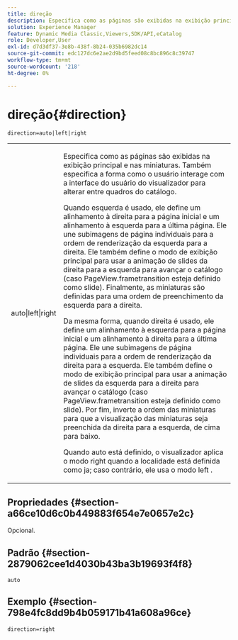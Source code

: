 ```yaml
---
title: direção
description: Especifica como as páginas são exibidas na exibição principal e nas miniaturas. Também especifica a forma como o usuário interage com a interface do usuário do visualizador para alterar entre quadros do catálogo.
solution: Experience Manager
feature: Dynamic Media Classic,Viewers,SDK/API,eCatalog
role: Developer,User
exl-id: d7d3df37-3e8b-438f-8b24-035b6982dc14
source-git-commit: edc127dc6e2ae2d9bd5feed08c8bc896c8c39747
workflow-type: tm+mt
source-wordcount: '218'
ht-degree: 0%

---
```


# direção{#direction}

`direction=auto|left|right`

<table id="table_1D425B7685D448459CD3FE8D683C813C"> 
 <tbody> 
  <tr> 
   <td colname="col1"> <p> <span class="codeph"> auto|left|right </span> </p> </td> 
   <td colname="col2"> <p>Especifica como as páginas são exibidas na exibição principal e nas miniaturas. Também especifica a forma como o usuário interage com a interface do usuário do visualizador para alterar entre quadros do catálogo. </p> <p>Quando <span class="codeph"> esquerda </span> é usado, ele define um alinhamento à direita para a página inicial e um alinhamento à esquerda para a última página. Ele une subimagens de página individuais para a ordem de renderização da esquerda para a direita. Ele também define o modo de exibição principal para usar a animação de slides da direita para a esquerda para avançar o catálogo (caso <span class="codeph"> PageView.frametransition </span> esteja definido como slide). Finalmente, as miniaturas são definidas para uma ordem de preenchimento da esquerda para a direita. </p> <p>Da mesma forma, quando <span class="codeph"> direita </span> é usado, ele define um alinhamento à esquerda para a página inicial e um alinhamento à direita para a última página. Ele une subimagens de página individuais para a ordem de renderização da direita para a esquerda. Ele também define o modo de exibição principal para usar a animação de slides da esquerda para a direita para avançar o catálogo (caso <span class="codeph"> PageView.frametransition </span> esteja definido como slide). Por fim, inverte a ordem das miniaturas para que a visualização das miniaturas seja preenchida da direita para a esquerda, de cima para baixo. </p> <p>Quando <span class="codeph"> auto </span> está definido, o visualizador aplica o modo <span class="codeph"> right </span> quando a localidade está definida como <span class="codeph"> ja; </span>caso contrário, ele usa o modo <span class="codeph"> left </span>. </p> </td> 
  </tr> 
 </tbody> 
</table>

## Propriedades {#section-a66ce10d6c0b449883f654e7e0657e2c}

Opcional.

## Padrão {#section-2879062cee1d4030b43ba3b19693f4f8}

`auto`

## Exemplo {#section-798e4fc8dd9b4b059171b41a608a96ce}

`direction=right`
